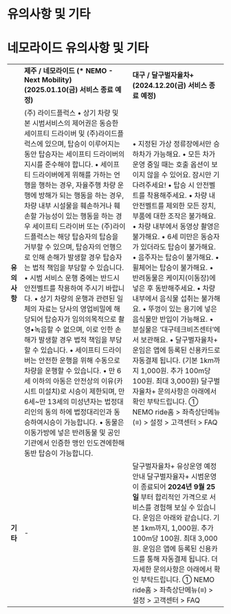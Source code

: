 # 유의사항 및 기타

네모라이드 유의사항 및 기타
===============

|  |  |  |
| --- | --- | --- |
|  | **제주 / 네모라이드 (\* NEMO - Next Mobility)**  **(2025.01.10(금) 서비스 종료 예정)** | **대구 / 달구벌자율차+**  **(2024.12.20(금) 서비스 종료 예정)** |
| **유의사항** | (주) 라이드플럭스 • 상기 차량 및 본 시범서비스의 제어권은 동승한 세이프티 드라이버 및 (주)라이드플럭스에 있으며, 탑승이 이루어지는 동안 탑승자는 세이프티 드라이버의 지시를 준수해야 합니다.  • 세이프티 드라이버에게 위해를 가하는 언행을 행하는 경우, 자율주행 차량 운행에 방해가 되는 행동을 하는 경우, 차량 내부 시설물을 훼손하거나 훼손할 가능성이 있는 행동을 하는 경우 세이프티 드라이버 또는 (주)라이드플럭스는 해당 탑승자의 탑승을 거부할 수 있으며, 탑승자의 언행으로 인해 손해가 발생할 경우 탑승자는 법적 책임을 부담할 수 있습니다. • 시범 서비스 운행 중에는 반드시 안전벨트를 착용하여 주시기 바랍니다. • 상기 차량의 운행과 관련된 일체의 자료는 당사의 영업비밀에 해당되어 탑승자가 임의의목적으로 촬영•녹음할 수 없으며, 이로 인한 손해가 발생할 경우 법적 책임을 부담할 수 있습니다. • 세이프티 드라이버는 안전한 운행을 위해 수동으로 차량을 운행할 수 있습니다. • 만 6세 이하의 아동은 안전상의 이유(카시트 미설치)로 시승이 제한되며, 만 6세~만 13세의 미성년자는 법정대리인의 동의 하에 법정대리인과 동승하여시승이 가능합니다. • 동물은 이동가방에 넣은 반려동물 및 공인기관에서 인증한 맹인 인도견에한해 동반 탑승이 가능합니다. | • 지정된 가상 정류장에서만 승하차가 가능해요. • 모든 차가 운영 중일 때는 호출 옵션이 보이지 않을 수 있어요. 잠시만 기다려주세요! • 탑승 시 안전벨트를 착용해주세요. • 차량 내 안전벨트를 제외한 모든 장치, 부품에 대한 조작은 불가해요. • 차량 내부에서 동영상 촬영은 불가해요. • 6세 미만은 동승자가 있더라도 탑승이 불가해요. • 음주자는 탑승이 불가해요. • 휠체어는 탑승이 불가해요. • 반려동물은 케이지(이동장)에 넣은 후 동반해주세요. • 차량 내부에서 음식물 섭취는 불가해요. • 뚜껑이 있는 용기에 넣은 음식물만 반입이 가능해요. • 분실물은 ‘대구테크비즈센터’에서 보관해요.  • 달구벌자율차+ 운임은 앱에 등록된 신용카드로 자동결제 됩니다. (기본 1km까지 1,000원. 추가 100m당 100원. 최대 3,000원)  달구벌 자율차+ 문의사항은 아래에서 확인 부탁드립니다. ① NEMO ride홈 > 좌측상단메뉴(≡) > 설정 > 고객센터 > FAQ |
| **기타** | - | 달구벌자율차+ 유상운영 예정안내 달구벌자율자+ 시범운영이 종료되어 **2024년 9월 25일** 부터 합리적인 가격으로 서비스를 경험해 보실 수 있습니다.  운임은 아래와 같습니다. 기본 1km까지, 1,000원. 추가 100m당 100원. 최대 3,000원. 운임은 앱에 등록된 신용카드를 통해 자동결제 됩니다.  더 자세한 문의사항은 아래에서 확인 부탁드립니다. ① NEMO ride홈 > 좌측상단메뉴(≡) > 설정 > 고객센터 > FAQ |